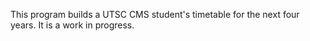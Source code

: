 This program builds a UTSC CMS student's timetable for the next four years. It is a work in progress.